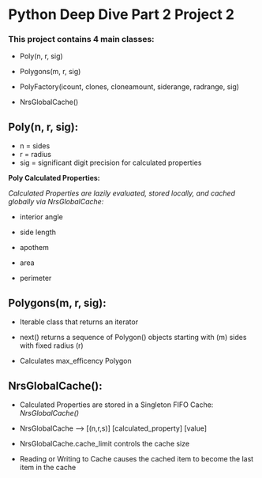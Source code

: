 # Python Deep Dive Part 2 Project 2

### This project contains 4 main classes:

- Poly(n, r, sig)

- Polygons(m, r, sig)

- PolyFactory(icount, clones, cloneamount, siderange, radrange, sig)

- NrsGlobalCache() 

## Poly(n, r, sig):

- n = sides
- r = radius 
- sig = significant digit precision for calculated properties

**Poly Calculated Properties:**

*Calculated Properties are lazily evaluated, stored locally, and cached globally via NrsGlobalCache:*

- interior angle

- side length

- apothem 

- area

- perimeter


## Polygons(m, r, sig):

- Iterable class that returns an iterator

- next() returns a sequence of Polygon() objects starting with (m) sides with fixed radius (r) 

- Calculates max_efficency Polygon 


## NrsGlobalCache():
- Calculated Properties are stored in a Singleton FIFO Cache: *NrsGlobalCache()*

- NrsGlobalCache --> [(n,r,s)] [calculated_property] [value]

- NrsGlobalCache.cache_limit controls the cache size

- Reading or Writing to Cache causes the cached item to become the last item in the cache
